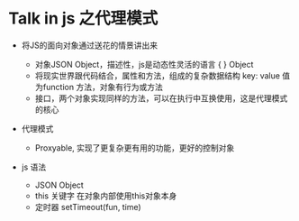 # Talk in js 之代理模式

- 将JS的面向对象通过送花的情景讲出来
  + 对象JSON Object，描述性，js是动态性灵活的语言 { }    Object
  + 将现实世界跟代码结合，属性和方法，组成的复杂数据结构
  key: value 值为function 方法，对象有行为或方法
  + 接口，两个对象实现同样的方法，可以在执行中互换使用，这是代理模式的核心
- 代理模式
  + Proxyable, 实现了更复杂更有用的功能，更好的控制对象


- js 语法
  + JSON Object
  + this 关键字 在对象内部使用this对象本身
  + 定时器
    setTimeout(fun, time)